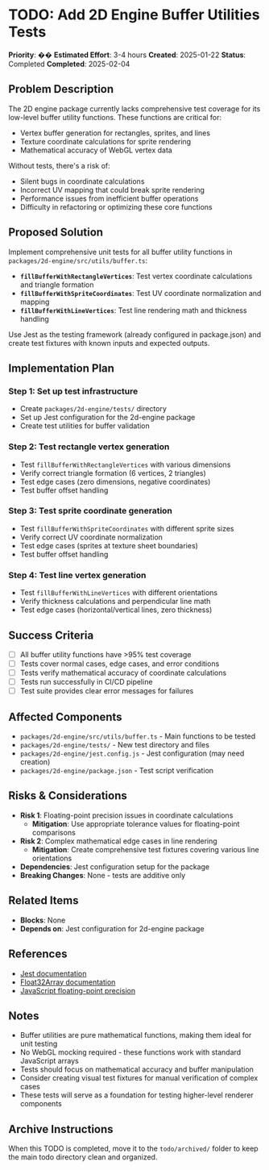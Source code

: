 # TODO: Add 2D Engine Buffer Utilities Tests

**Priority**: ��
**Estimated Effort**: 3-4 hours
**Created**: 2025-01-22
**Status**: Completed
**Completed**: 2025-02-04

## Problem Description

The 2D engine package currently lacks comprehensive test coverage for its low-level buffer utility functions. These functions are critical for:
- Vertex buffer generation for rectangles, sprites, and lines
- Texture coordinate calculations for sprite rendering
- Mathematical accuracy of WebGL vertex data

Without tests, there's a risk of:
- Silent bugs in coordinate calculations
- Incorrect UV mapping that could break sprite rendering
- Performance issues from inefficient buffer operations
- Difficulty in refactoring or optimizing these core functions

## Proposed Solution

Implement comprehensive unit tests for all buffer utility functions in `packages/2d-engine/src/utils/buffer.ts`:

- **`fillBufferWithRectangleVertices`**: Test vertex coordinate calculations and triangle formation
- **`fillBufferWithSpriteCoordinates`**: Test UV coordinate normalization and mapping
- **`fillBufferWithLineVertices`**: Test line rendering math and thickness handling

Use Jest as the testing framework (already configured in package.json) and create test fixtures with known inputs and expected outputs.

## Implementation Plan

### Step 1: Set up test infrastructure
- Create `packages/2d-engine/tests/` directory
- Set up Jest configuration for the 2d-engine package
- Create test utilities for buffer validation

### Step 2: Test rectangle vertex generation
- Test `fillBufferWithRectangleVertices` with various dimensions
- Verify correct triangle formation (6 vertices, 2 triangles)
- Test edge cases (zero dimensions, negative coordinates)
- Test buffer offset handling

### Step 3: Test sprite coordinate generation
- Test `fillBufferWithSpriteCoordinates` with different sprite sizes
- Verify correct UV coordinate normalization
- Test edge cases (sprites at texture sheet boundaries)
- Test buffer offset handling

### Step 4: Test line vertex generation
- Test `fillBufferWithLineVertices` with different orientations
- Verify thickness calculations and perpendicular line math
- Test edge cases (horizontal/vertical lines, zero thickness)

## Success Criteria

- [ ] All buffer utility functions have >95% test coverage
- [ ] Tests cover normal cases, edge cases, and error conditions
- [ ] Tests verify mathematical accuracy of coordinate calculations
- [ ] Tests run successfully in CI/CD pipeline
- [ ] Test suite provides clear error messages for failures

## Affected Components

- `packages/2d-engine/src/utils/buffer.ts` - Main functions to be tested
- `packages/2d-engine/tests/` - New test directory and files
- `packages/2d-engine/jest.config.js` - Jest configuration (may need creation)
- `packages/2d-engine/package.json` - Test script verification

## Risks & Considerations

- **Risk 1**: Floating-point precision issues in coordinate calculations
  - **Mitigation**: Use appropriate tolerance values for floating-point comparisons
- **Risk 2**: Complex mathematical edge cases in line rendering
  - **Mitigation**: Create comprehensive test fixtures covering various line orientations
- **Dependencies**: Jest configuration setup for the package
- **Breaking Changes**: None - tests are additive only

## Related Items

- **Blocks**: None
- **Depends on**: Jest configuration for 2d-engine package

## References

- [Jest documentation](https://jestjs.io/docs/getting-started)
- [Float32Array documentation](https://developer.mozilla.org/en-US/docs/Web/JavaScript/Reference/Global_Objects/Float32Array)
- [JavaScript floating-point precision](https://developer.mozilla.org/en-US/docs/Web/JavaScript/Reference/Global_Objects/Number/EPSILON)

## Notes

- Buffer utilities are pure mathematical functions, making them ideal for unit testing
- No WebGL mocking required - these functions work with standard JavaScript arrays
- Tests should focus on mathematical accuracy and buffer manipulation
- Consider creating visual test fixtures for manual verification of complex cases
- These tests will serve as a foundation for testing higher-level renderer components

## Archive Instructions

When this TODO is completed, move it to the `todo/archived/` folder to keep the main todo directory clean and organized. 